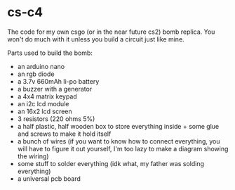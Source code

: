 # cs-c4
The code for my own csgo (or in the near future cs2) bomb replica. You won't do much with it unless you build a circuit just like mine.

Parts used to build the bomb:
- an arduino nano
- an rgb diode
- a 3.7v 660mAh li-po battery
- a buzzer with a generator
- a 4x4 matrix keypad
- an i2c lcd module
- an 16x2 lcd screen
- 3 resistors (220 ohms 5%)
- a half plastic, half wooden box to store everything inside + some glue and screws to make it hold itself
- a bunch of wires (if you want to know how to connect everything, you will have to figure it out yourself, I'm too lazy to make a diagram showing the wiring)
- some stuff to solder everything (idk what, my father was solding everything)
- a universal pcb board
